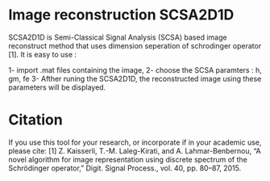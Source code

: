 # Image reconstruction SCSA2D1D
SCSA2D1D is Semi-Classical Signal Analysis (SCSA) based image reconstruct method that uses dimension seperation of schrodinger operator [1]. It is easy to use :

1- import .mat files containing the image,
2- choose the SCSA paramters : h, gm, fe
3- Afther runing the SCSA2D1D, the reconstructed image using these parameters will be displayed. 



# Citation
If you use this tool for your research, or incorporate if in your academic use, please cite:
[1] Z. Kaisserli, T.-M. Laleg-Kirati, and A. Lahmar-Benbernou, “A novel algorithm for image representation using discrete spectrum of the Schrödinger operator,” Digit. Signal Process., vol. 40, pp. 80–87, 2015.
